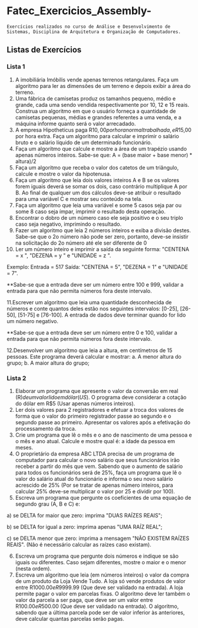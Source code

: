 # Fatec_Exercicios_Assembly-

    Exercícios realizados no curso de Análise e Desenvolvimento de Sistemas, Disciplina de Arquitetura e Organização de Computadores.

## Listas de Exercícios

### Lista 1

1. A imobiliária Imóbilis vende apenas terrenos retangulares. Faça um algoritmo para ler as dimensões de um terreno e depois exibir a área do terreno.
2. Uma fábrica de camisetas produz os tamanhos pequeno, médio e grande, cada uma sendo vendida respectivamente por 10, 12 e 15 reais. Construa um algoritmo em que o usuário forneça a quantidade de camisetas pequenas, médias e grandes referentes a uma venda, e a máquina informe quanto será o valor arrecadado.
3. A empresa Hipotheticus paga R$10,00 por hora normal trabalhada, e R$15,00 por hora extra.
   Faça um algoritmo para calcular e imprimir o salário bruto e o salário líquido de um determinado funcionário.
4. Faça um algoritmo que calcule e mostre a área de um trapézio usando apenas números inteiros. Sabe-se que: A = (base maior + base menor) \* altura)/2
5. Faça um algoritmo que receba o valor dos catetos de um triângulo, calcule e mostre o valor da hipotenusa.
6. Faça um algoritmo que leia dois valores inteiros A e B se os valores forem iguais deverá se somar os dois, caso contrário multiplique A por B. Ao final de qualquer um dos cálculos deve-se atribuir o resultado para uma variável C e mostrar seu conteúdo na tela.
7. Faça um algoritmo que leia uma variável e some 5 casos seja par ou some 8 caso seja ímpar, imprimir o resultado desta operação.
8. Encontrar o dobro de um número caso ele seja positivo e o seu triplo caso seja negativo, imprimindo o resultado.
9. Fazer um algoritmo que leia 2 números inteiros e exiba a divisão destes. Sabe-se que o 2o número não pode ser zero, portanto, deve-se insistir na solicitação do 2o número até ele ser diferente de 0
10. Ler um número inteiro e imprimir a saída da seguinte forma: "CENTENA = x ", "DEZENA = y " e "UNIDADE = z ".

Exemplo: Entrada = 517 Saída: "CENTENA = 5", "DEZENA = 1" e "UNIDADE = 7".

\*\*Sabe-se que a entrada deve ser um número entre 100 e 999, validar a entrada para que não permita números fora deste intervalo.

11.Escrever um algoritmo que leia uma quantidade desconhecida de números e conte quantos deles estão nos seguintes intervalos: [0-25], [26-50], [51-75] e [76-100]. A entrada de dados deve terminar quando for lido um número negativo.

\**Sabe-se que a entrada deve ser um número entre 0 e 100, validar a entrada para que não permita números fora deste intervalo. 

12.Desenvolver um algoritmo que leia a altura, em centímetros de 15 pessoas. Este programa deverá calcular e mostrar:
a. A menor altura do grupo;
b. A maior altura do grupo;

### Lista 2

1. Elaborar um programa que apresente o valor da conversão em real (R$) de um valor lido em dólar (US$). O programa deve considerar a cotação do dólar em R$5 (Usar apenas números inteiros).
2. Ler dois valores para 2 registradores e efetuar a troca dos valores de forma que o valor do primeiro registrador passe ao segundo e o segundo passe ao primeiro. Apresentar os valores após a efetivação do processamento da troca.
3. Crie um programa que lê o mês e o ano de nascimento de uma pessoa e o mês e ano atual. Calcule e mostre qual é: a idade da pessoa em meses.
4. O proprietário da empresa ABC LTDA precisa de um programa de computador para calcular o novo salário que seus funcionários irão receber a partir do mês que vem. Sabendo que o aumento de salário para todos os funcionários será de 25%, faça um programa que lê o valor do salário atual do funcionário e informa o seu novo salário acrescido de 25% (Por se tratar de apenas número inteiros, para calcular 25% deve-se multiplicar o valor por 25 e dividir por 100).
5. Escreva um programa que pergunte os coeficientes de uma equação de segundo grau (A, B e C) e:

a) se DELTA for maior que zero: imprima "DUAS RAÍZES REAIS";

b) se DELTA for igual a zero: imprima apenas "UMA RAÍZ REAL";

c) se DELTA menor que zero: imprima a mensagem "NÃO EXISTEM RAÍZES REAIS".
(Não é necessário calcular as raízes caso existam).

6. Escreva um programa que pergunte dois números e indique se são iguais ou diferentes. Caso sejam diferentes, mostre o maior e o menor (nesta ordem).
7. Escreva um algoritmo que leia (em números inteiros) o valor da compra de um produto da Loja Vende Tudo. A loja só vende produtos de valor entre R$1000.00 e R$9999.99 (Que deve ser validado na entrada). A loja permite pagar o valor em parcelas fixas. O algoritmo deve ler também o valor da parcela a ser paga, que deve ser um valor entre R$100.00 e R$500.00 (Que deve ser validado na entrada). O algoritmo, sabendo que a última parcela pode ser de valor inferior às anteriores, deve calcular quantas parcelas serão pagas.
